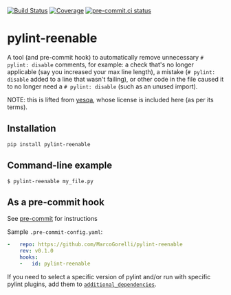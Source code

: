 [![Build Status](https://github.com/MarcoGorelli/pylint-reenable/workflows/tox/badge.svg)](https://github.com/MarcoGorelli/auto-walrus/actions?workflow=tox)
[![Coverage](https://codecov.io/gh/MarcoGorelli/auto-walrus/branch/main/graph/badge.svg)](https://codecov.io/gh/MarcoGorelli/auto-walrus)
[![pre-commit.ci status](https://results.pre-commit.ci/badge/github/MarcoGorelli/pylint-reenable/main.svg)](https://results.pre-commit.ci/latest/github/MarcoGorelli/pylint-reenable/main)


pylint-reenable
===============

A tool (and pre-commit hook) to automatically remove unnecessary `# pylint: disable`
comments, for example: a check that's no longer applicable (say you increased your
max line length), a mistake (`# pylint: disable` added to a line that wasn't failing),
or other code in the file caused it to no longer need a `# pylint: disable` (such as an unused import).

NOTE: this is lifted from [yesqa](https://github.com/asottile/yesqa), whose license is included here (as per its terms).

## Installation

```
pip install pylint-reenable
```

## Command-line example

```console
$ pylint-reenable my_file.py
```

## As a pre-commit hook

See [pre-commit](https://github.com/pre-commit/pre-commit) for instructions

Sample `.pre-commit-config.yaml`:

```yaml
-   repo: https://github.com/MarcoGorelli/pylint-reenable
    rev: v0.1.0
    hooks:
    -   id: pylint-reenable
```

If you need to select a specific version of pylint and/or run with specific
pylint plugins, add them to [`additional_dependencies`][0].

[0]: http://pre-commit.com/#pre-commit-configyaml---hooks
